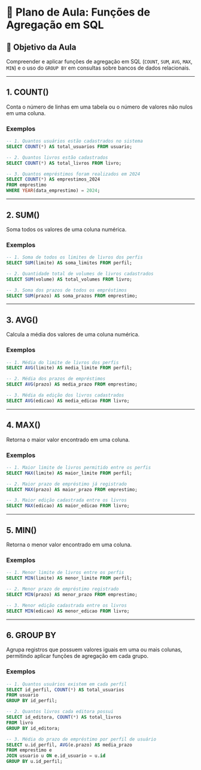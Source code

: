 # 📘 Plano de Aula: Funções de Agregação em SQL

## 🎯 Objetivo da Aula
Compreender e aplicar funções de agregação em SQL (`COUNT`, `SUM`, `AVG`, `MAX`, `MIN`) e o uso do `GROUP BY` em consultas sobre bancos de dados relacionais.

---

## 1. **COUNT()**  
Conta o número de linhas em uma tabela ou o número de valores não nulos em uma coluna.

### Exemplos
```sql
-- 1. Quantos usuários estão cadastrados no sistema
SELECT COUNT(*) AS total_usuarios FROM usuario;

-- 2. Quantos livros estão cadastrados
SELECT COUNT(*) AS total_livros FROM livro;

-- 3. Quantos empréstimos foram realizados em 2024
SELECT COUNT(*) AS emprestimos_2024
FROM emprestimo
WHERE YEAR(data_emprestimo) = 2024;
```

---

## 2. **SUM()**  
Soma todos os valores de uma coluna numérica.

### Exemplos
```sql
-- 1. Soma de todos os limites de livros dos perfis
SELECT SUM(limite) AS soma_limites FROM perfil;

-- 2. Quantidade total de volumes de livros cadastrados
SELECT SUM(volume) AS total_volumes FROM livro;

-- 3. Soma dos prazos de todos os empréstimos
SELECT SUM(prazo) AS soma_prazos FROM emprestimo;
```

---

## 3. **AVG()**  
Calcula a média dos valores de uma coluna numérica.

### Exemplos
```sql
-- 1. Média do limite de livros dos perfis
SELECT AVG(limite) AS media_limite FROM perfil;

-- 2. Média dos prazos de empréstimos
SELECT AVG(prazo) AS media_prazo FROM emprestimo;

-- 3. Média da edição dos livros cadastrados
SELECT AVG(edicao) AS media_edicao FROM livro;
```

---

## 4. **MAX()**  
Retorna o maior valor encontrado em uma coluna.

### Exemplos
```sql
-- 1. Maior limite de livros permitido entre os perfis
SELECT MAX(limite) AS maior_limite FROM perfil;

-- 2. Maior prazo de empréstimo já registrado
SELECT MAX(prazo) AS maior_prazo FROM emprestimo;

-- 3. Maior edição cadastrada entre os livros
SELECT MAX(edicao) AS maior_edicao FROM livro;
```

---

## 5. **MIN()**  
Retorna o menor valor encontrado em uma coluna.

### Exemplos
```sql
-- 1. Menor limite de livros entre os perfis
SELECT MIN(limite) AS menor_limite FROM perfil;

-- 2. Menor prazo de empréstimo registrado
SELECT MIN(prazo) AS menor_prazo FROM emprestimo;

-- 3. Menor edição cadastrada entre os livros
SELECT MIN(edicao) AS menor_edicao FROM livro;
```

---

## 6. **GROUP BY**  
Agrupa registros que possuem valores iguais em uma ou mais colunas, permitindo aplicar funções de agregação em cada grupo.

### Exemplos
```sql
-- 1. Quantos usuários existem em cada perfil
SELECT id_perfil, COUNT(*) AS total_usuarios
FROM usuario
GROUP BY id_perfil;

-- 2. Quantos livros cada editora possui
SELECT id_editora, COUNT(*) AS total_livros
FROM livro
GROUP BY id_editora;

-- 3. Média do prazo de empréstimo por perfil de usuário
SELECT u.id_perfil, AVG(e.prazo) AS media_prazo
FROM emprestimo e
JOIN usuario u ON e.id_usuario = u.id
GROUP BY u.id_perfil;
```
